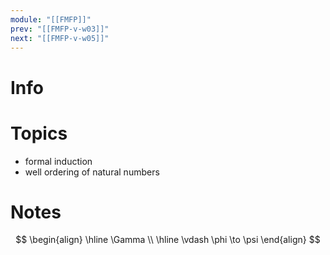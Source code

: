 ```yaml
---
module: "[[FMFP]]"
prev: "[[FMFP-v-w03]]"
next: "[[FMFP-v-w05]]"
---
```



# Info


# Topics
- formal induction
- well ordering of natural numbers

# Notes
$$
\begin{align}
\hline \Gamma \\
\hline \vdash \phi \to \psi
\end{align}
$$